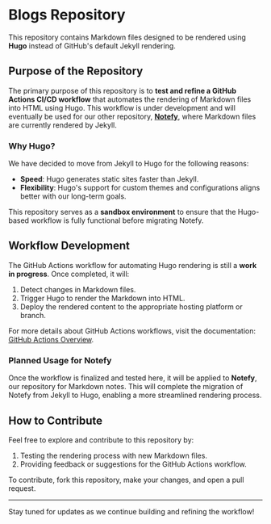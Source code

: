 # Blogs Repository

This repository contains Markdown files designed to be rendered using **Hugo** instead of GitHub's default Jekyll rendering.

## Purpose of the Repository

The primary purpose of this repository is to **test and refine a GitHub Actions CI/CD workflow** that automates the rendering of Markdown files into HTML using Hugo. This workflow is under development and will eventually be used for our other repository, **[Notefy](https://github.com/your-username/notefy)**, where Markdown files are currently rendered by Jekyll.

### Why Hugo?

We have decided to move from Jekyll to Hugo for the following reasons:
- **Speed**: Hugo generates static sites faster than Jekyll.
- **Flexibility**: Hugo's support for custom themes and configurations aligns better with our long-term goals.

This repository serves as a **sandbox environment** to ensure that the Hugo-based workflow is fully functional before migrating Notefy.

## Workflow Development

The GitHub Actions workflow for automating Hugo rendering is still a **work in progress**. Once completed, it will:
1. Detect changes in Markdown files.
2. Trigger Hugo to render the Markdown into HTML.
3. Deploy the rendered content to the appropriate hosting platform or branch.

For more details about GitHub Actions workflows, visit the documentation: [GitHub Actions Overview](https://solidpoint.ai/s/Z_7RIuf_Z-Q).

### Planned Usage for Notefy

Once the workflow is finalized and tested here, it will be applied to **Notefy**, our repository for Markdown notes. This will complete the migration of Notefy from Jekyll to Hugo, enabling a more streamlined rendering process.

## How to Contribute

Feel free to explore and contribute to this repository by:
1. Testing the rendering process with new Markdown files.
2. Providing feedback or suggestions for the GitHub Actions workflow.

To contribute, fork this repository, make your changes, and open a pull request.

---

Stay tuned for updates as we continue building and refining the workflow!
